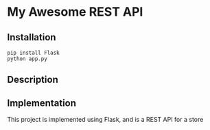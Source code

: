 # My Awesome REST API

## Installation

```
pip install Flask
python app.py
```
## Description

## Implementation

This project is implemented using Flask, and is a REST API for a store


